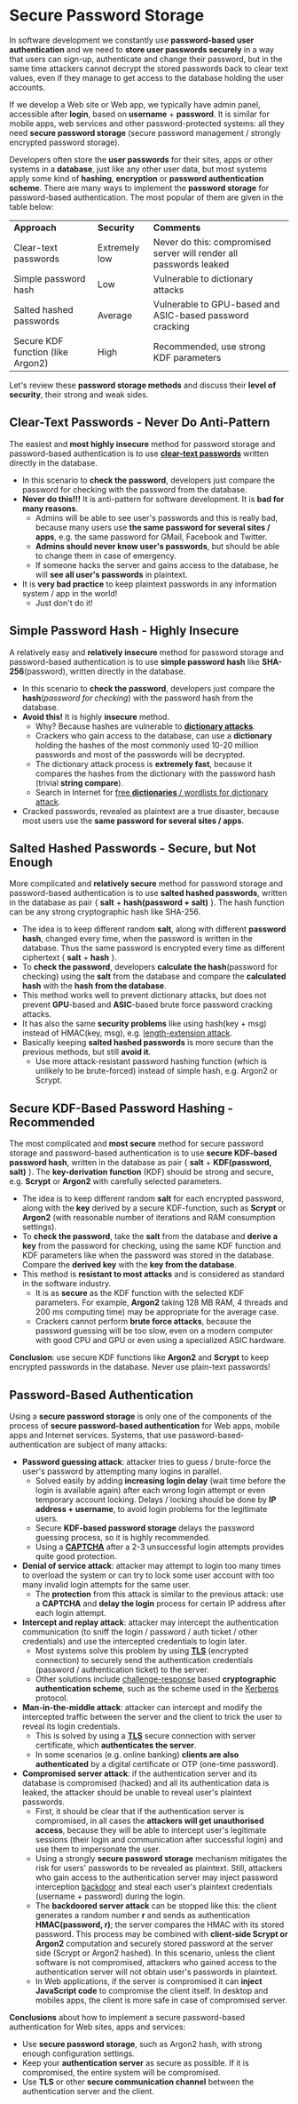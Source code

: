 # Secure Password Storage

In software development we constantly use **password-based user authentication** and we need to **store user passwords securely** in a way that users can sign-up, authenticate and change their password, but in the same time attackers cannot decrypt the stored passwords back to clear text values, even if they manage to get access to the database holding the user accounts.

If we develop a Web site or Web app, we typically have admin panel, accessible after **login**, based on **username** + **password**. It is similar for mobile apps, web services and other password-protected systems: all they need **secure password storage** (secure password management / strongly encrypted password storage).

Developers often store the **user passwords** for their sites, apps or other systems in a **database**, just like any other user data, but most systems apply some kind of **hashing**, **encryption** or **password authentication scheme**. There are many ways to implement the **password storage** for password-based authentication. The most popular of them are given in the table below:

|                                   |               |                                                                    |
| --------------------------------- | ------------- | ------------------------------------------------------------------ |
| **Approach**                      | **Security**  | **Comments**                                                       |
| Clear-text passwords              | Extremely low | Never do this: compromised server will render all passwords leaked |
| Simple password hash              | Low           | Vulnerable to dictionary attacks                                   |
| Salted hashed passwords           | Average       | Vulnerable to GPU-based and ASIC-based password cracking           |
| Secure KDF function (like Argon2) | High          | Recommended, use strong KDF parameters                             |

Let's review these **password storage methods** and discuss their **level of security**, their strong and weak sides.

## Clear-Text Passwords - Never Do Anti-Pattern

The easiest and **most highly insecure** method for password storage and password-based authentication is to use [**clear-text passwords**](https://en.wikipedia.org/wiki/Plaintext) written directly in the database.

* In this scenario to **check the password**, developers just compare the password for checking with the password from the database.
* **Never do this!!!** It is anti-pattern for software development. It is **bad for many reasons**.
  * Admins will be able to see user's passwords and this is really bad, because many users use **the same password for several sites / apps**, e.g. the same password for GMail, Facebook and Twitter.
  * **Admins should never know user's passwords**, but should be able to change them in case of emergency.
  * If someone hacks the server and gains access to the database, he will **see all user's passwords** in plaintext.
* It is **very bad practice** to keep plaintext passwords in any information system / app in the world!
  * Just don't do it!

## Simple Password Hash - Highly Insecure

A relatively easy and **relatively insecure** method for password storage and password-based authentication is to use **simple password hash** like **SHA-256**(password), written directly in the database.

* In this scenario to **check the password**, developers just compare the **hash**(_password for checking_) with the password hash from the database.
* **Avoid this!** It is highly **insecure** method.
  * Why? Because hashes are vulnerable to [**dictionary attacks**](https://en.wikipedia.org/wiki/Dictionary\_attack).
  * Crackers who gain access to the database, can use a **dictionary** holding the hashes of the most commonly used 10-20 million passwords and most of the passwords will be decrypted.
  * The dictionary attack process is **extremely fast**, because it compares the hashes from the dictionary with the password hash (trivial **string compare**).
  * Search in Internet for [free **dictionaries** / wordlists for dictionary attack](https://www.google.com/search?q=password+cracking+dictionary+download).
* Cracked passwords, revealed as plaintext are a true disaster, because most users use the **same password for several sites / apps**.

## Salted Hashed Passwords - Secure, but Not Enough

More complicated and **relatively secure** method for password storage and password-based authentication is to use **salted hashed passwords**, written in the database as pair { **salt** + **hash(password + salt)** }. The hash function can be any strong cryptographic hash like SHA-256.

* The idea is to keep different random **salt**, along with different **password hash**, changed every time, when the password is written in the database. Thus the same password is encrypted every time as different ciphertext { **salt** + **hash** }.
* To **check the password**, developers **calculate the hash**(password for checking) using the **salt** from the database and compare the **calculated hash** with the **hash from the database**.
* This method works well to prevent dictionary attacks, but does not prevent **GPU**-based and **ASIC**-based brute force password cracking attacks.
* It has also the same **security problems** like using hash(key + msg) instead of HMAC(key, msg), e.g. [length-extension attack](https://en.wikipedia.org/wiki/Length\_extension\_attack).
* Basically keeping **salted hashed passwords** is more secure than the previous methods, but still **avoid it**.
  * Use more attack-resistant password hashing function (which is unlikely to be brute-forced) instead of simple hash, e.g. Argon2 or Scrypt.

## Secure KDF-Based Password Hashing - Recommended

The most complicated and **most secure** method for secure password storage and password-based authentication is to use **secure KDF-based password hash**, written in the database as pair { **salt** + **KDF(password, salt)** }. The **key-derivation function** (KDF) should be strong and secure, e.g. **Scrypt** or **Argon2** with carefully selected parameters.

* The idea is to keep different random **salt** for each encrypted password, along with the **key** derived by a secure KDF-function, such as **Scrypt** or **Argon2** (with reasonable number of iterations and RAM consumption settings).
* To **check the password**, take the **salt** from the database and **derive a key** from the password for checking, using the same KDF function and KDF parameters like when the password was stored in the database. Compare the **derived key** with the **key from the database**.
* This method is **resistant to most attacks** and is considered as standard in the software industry.
  * It is as **secure** as the KDF function with the selected KDF parameters. For example, **Argon2** taking 128 MB RAM, 4 threads and 200 ms computing time) may be appropriate for the average case.
  * Crackers cannot perform **brute force attacks**, because the password guessing will be too slow, even on a modern computer with good CPU and GPU or even using a specialized ASIC hardware.

**Conclusion**: use secure KDF functions like **Argon2** and **Scrypt** to keep encrypted passwords in the database. Never use plain-text passwords!

## Password-Based Authentication

Using a **secure password storage** is only one of the components of the process of **secure password-based authentication** for Web apps, mobile apps and Internet services. Systems, that use password-based-authentication are subject of many attacks:

* **Password guessing attack**: attacker tries to guess / brute-force the user's password by attempting many logins in parallel.
  * Solved easily by adding **increasing login delay** (wait time before the login is available again) after each wrong login attempt or even temporary account locking. Delays / locking should be done by **IP address + username**, to avoid login problems for the legitimate users.
  * Secure **KDF-based password storage** delays the password guessing process, so it is highly recommended.
  * Using a [**CAPTCHA**](https://en.wikipedia.org/wiki/CAPTCHA) after a 2-3 unsuccessful login attempts provides quite good protection.
* **Denial of service attack**: attacker may attempt to login too many times to overload the system or can try to lock some user account with too many invalid login attempts for the same user.
  * The **protection** from this attack is similar to the previous attack: use a **CAPTCHA** and **delay the login** process for certain IP address after each login attempt.
* **Intercept and replay attack**: attacker may intercept the authentication communication (to sniff the login / password / auth ticket / other credentials) and use the intercepted credentials to login later.
  * Most systems solve this problem by using [**TLS**](https://en.wikipedia.org/wiki/Transport\_Layer\_Security) (encrypted connection) to securely send the authentication credentials (password / authentication ticket) to the server.
  * Other solutions include [challenge-response](https://en.wikipedia.org/wiki/Challenge%E2%80%93response\_authentication) based **cryptographic authentication scheme**, such as the scheme used in the [Kerberos](https://en.wikipedia.org/wiki/Kerberos\_\(protocol\)) protocol.
* **Man-in-the-middle attack**: attacker can intercept and modify the intercepted traffic between the server and the client to trick the user to reveal its login credentials.
  * This is solved by using a [**TLS**](https://en.wikipedia.org/wiki/Transport\_Layer\_Security) secure connection with server certificate, which **authenticates the server**.
  * In some scenarios (e.g. online banking) **clients are also authenticated** by a digital certificate or OTP (one-time password).
* **Compromised server attack**: if the authentication server and its database is compromised (hacked) and all its authentication data is leaked, the attacker should be unable to reveal user's plaintext passwords.
  * First, it should be clear that if the authentication server is compromised, in all cases the **attackers will get unauthorised access**, because they will be able to intercept user's legitimate sessions (their login and communication after successful login) and use them to impersonate the user.
  * Using a strongly **secure password storage** mechanism mitigates the risk for users' passwords to be revealed as plaintext. Still, attackers who gain access to the authentication server may inject password interception [backdoor](https://en.wikipedia.org/wiki/Backdoor\_\(computing\)) and steal each user's plaintext credentials (username + password) during the login.
  * The **backdoored server attack** can be stopped like this: the client generates a random number **r** and sends as authentication **HMAC(password, r)**; the server compares the HMAC with its stored password. This process may be combined with **client-side Scrypt or Argon2** computation and securely stored password at the server side (Scrypt or Argon2 hashed). In this scenario, unless the client software is not compromised, attackers who gained access to the authentication server will not obtain user's passwords in plaintext.
  * In Web applications, if the server is compromised it can **inject JavaScript code** to compromise the client itself. In desktop and mobiles apps, the client is more safe in case of compromised server.

**Conclusions** about how to implement a secure password-based authentication for Web sites, apps and services:

* Use **secure password storage**, such as Argon2 hash, with strong enough configuration settings.
* Keep your **authentication server** as secure as possible. If it is compromised, the entire system will be compromised.
* Use **TLS** or other **secure communication channel** between the authentication server and the client.
